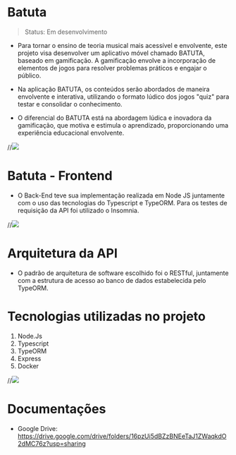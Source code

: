 # Batuta
> Status: Em desenvolvimento

* Para tornar o ensino de teoria musical mais acessível e envolvente, este projeto visa desenvolver um aplicativo móvel chamado BATUTA, baseado em gamificação. A gamificação envolve a incorporação de elementos de jogos para resolver problemas práticos e engajar o público.

* Na aplicação BATUTA, os conteúdos serão abordados de maneira envolvente e interativa, utilizando o formato lúdico dos jogos "quiz" para testar e consolidar o conhecimento. 

* O diferencial do BATUTA está na abordagem lúdica e inovadora da gamificação, que motiva e estimula o aprendizado, proporcionando uma experiência educacional envolvente.

//<img src="src/assets/BG2.jpg"> </image>

# Batuta - Frontend
* O Back-End teve sua implementação realizada em Node JS juntamente com o uso das tecnologias do Typescript e TypeORM. Para os testes de requisição da API foi utilizado o Insomnia.

//<img src="src/assets/insomnia.jpg"> </image>

  
# Arquitetura da API
* O padrão de arquitetura de software escolhido foi o RESTful, juntamente com a estrutura de acesso ao banco de dados estabelecida pelo TypeORM.
  
# Tecnologias utilizadas no projeto
1. Node.Js
2. Typescript
3. TypeORM
4. Express
5. Docker
   
//<img src="src/assets/Tec.jpg"> </image>
   
# Documentações
* Google Drive: https://drive.google.com/drive/folders/16pzUi5dBZzBNEeTaJ1ZWaqkdO2dMC76z?usp=sharing
